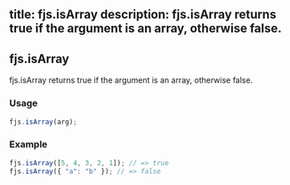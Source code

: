 title: fjs.isArray
description: fjs.isArray returns true if the argument is an array, otherwise false.
---

## fjs.isArray

fjs.isArray returns true if the argument is an array, otherwise false.

### Usage

```js
fjs.isArray(arg);
```

### Example

```js
fjs.isArray([5, 4, 3, 2, 1]); // => true
fjs.isArray({ "a": "b" }); // => false
```
